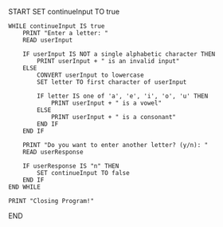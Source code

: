 START
    SET continueInput TO true

    WHILE continueInput IS true
        PRINT "Enter a letter: "
        READ userInput

        IF userInput IS NOT a single alphabetic character THEN
            PRINT userInput + " is an invalid input"
        ELSE
            CONVERT userInput to lowercase
            SET letter TO first character of userInput

            IF letter IS one of 'a', 'e', 'i', 'o', 'u' THEN
                PRINT userInput + " is a vowel"
            ELSE
                PRINT userInput + " is a consonant"
            END IF
        END IF

        PRINT "Do you want to enter another letter? (y/n): "
        READ userResponse

        IF userResponse IS "n" THEN
            SET continueInput TO false
        END IF
    END WHILE

    PRINT "Closing Program!"
END
